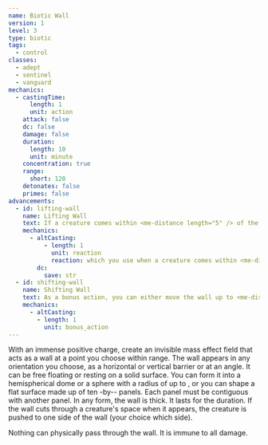 ```yaml
---
name: Biotic Wall
version: 1
level: 3
type: biotic
tags:
  - control
classes:
  - adept
  - sentinel
  - vanguard
mechanics:
  - castingTime:
      length: 1
      unit: action
    attack: false
    dc: false
    damage: false
    duration:
      length: 10
      unit: minute
    concentration: true
    range:
      short: 120
    detonates: false
    primes: false
advancements:
  - id: lifting-wall
    name: Lifting Wall
    text: If a creature comes within <me-distance length="5" /> of the wall, you can use your reaction to make a pocket of negatively charged space near the creature's location. It must pass a Strength saving throw or become lifted until the end of your next turn.
    mechanics:
      - altCasting:
          - length: 1
            unit: reaction
            reaction: which you use when a creature comes within <me-distance length="5" /> of the wall.
        dc:
          save: str
  - id: shifting-wall
    name: Shifting Wall
    text: As a bonus action, you can either move the wall up to <me-distance length="15" /> in any direction, rotate the wall up to 180 degrees, or reshape the wall within the parameters listed above.
    mechanics:
      - altCasting:
        - length: 1
          unit: bonus_action
---
```

With an immense positive charge, create an invisible mass effect field that acts as a wall at a point you choose within
range. The wall appears in any orientation you choose, as a horizontal or vertical barrier or at an angle. It can be free
floating or resting on a solid surface. You can form it into a hemispherical dome or a sphere with a radius of up to <me-distance length="10" />,
or you can shape a flat surface made up of ten <me-distance length="10" adj/>-by-<me-distance length="10" adj/>- panels.
Each panel must be contiguous with another panel. In any form, the wall is <me-distance length="1" tiny /> thick.
It lasts for the duration. If the wall cuts through a creature's space when it appears, the
creature is pushed to one side of the wall (your choice which side).

Nothing can physically pass through the wall. It is immune to all damage.
